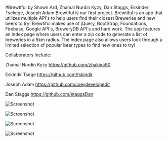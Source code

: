 
#Brewtiful
by Shawn Ard, Zhamal Nurdin Kyzy, Dan Staggs, Eskinder Tsekege, Joseph Adam
Brewtiful is our first project. Brewtiful is an app that utilizes multiple API's to help users find their closest Breweries and new beers to try! Brewtiful makes use of jQuery, BootStrap, Foundations, Firebase, Google API's, BreweryDB API's and hard work. The app features an index page where users can enter a zip code to generate a list of breweries in a 5km radius. The index page also allows users look through a limited selection of popular beer types to find new ones to try!

Collaborators Include:

Zhamal Nurdin Kyzy
https://github.com/zhakina90

Eskindir Tsege
https://github.com/tskindir
 
Joseph Adam
https://github.com/Joeydevelopedit
 
Dan Staggs
https://github.com/staggsDan

 
 ![Screenshot](https://shawnard.github.io/Brewtiful/assets/images/home.png)
 
 ![Screenshot](https://shawnard.github.io/Brewtiful/assets/images/About.png)
  
 ![Screenshot](https://shawnard.github.io/Brewtiful/assets/images/contactscrn.png)

 ![Screenshot](https://shawnard.github.io/Brewtiful/assets/images/mobile.png)




